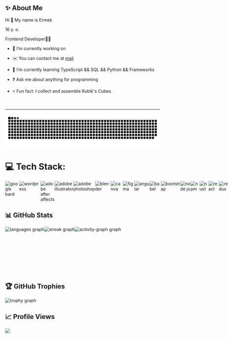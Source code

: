 ## ✨ About Me

Hi 👋 My name is Ermek

16 y. o.

Frontend Developer👨‍💻 

- 🔭 I’m currently working on 
   
-  ✉️  You can contact me at [mail](mailto:etendaus@gmail.com)

- 🌱 I’m currently learning TypeScript && SQL && Python && Frameworks

- ❓ Ask me about anything for programming
  
- ⚡ Fun fact:  I collect and assemble Rubik's Cubes  
  

<br/>  

---


<img src="https://raw.githubusercontent.com/platane/snk/output/github-contribution-grid-snake-dark.svg" alt="Snake animation" />

###

# 💻 Tech Stack:

<div style="display: flex; >
  <img src="https://img.shields.io/badge/ChatGPT-74aa9c?style=for-the-badge&logo=openai&logoColor=white" alt="chatGPT logo" />
  <img src="https://img.shields.io/badge/Google%20Bard-886FBF?style=for-the-badge&logo=googlebard&logoColor=fff" alt="google bard" /> 
  <img src="https://img.shields.io/badge/Wordpress-21759B?style=for-the-badge&logo=wordpress&logoColor=white" alt="wordpress" /> 
  <img src="https://img.shields.io/badge/Adobe%20after%20affects-CF96FD?style=for-the-badge&logo=Adobe%20after%20effects&logoColor=393665" alt="adobe after affects" /> 
  <img src="https://img.shields.io/badge/Adobe%20Illustrator-FF9A00?style=for-the-badge&logo=adobe%20illustrator&logoColor=white" alt="adobe illustrator" /> 
  <img src="https://img.shields.io/badge/Adobe%20Photoshop-31A8FF?style=for-the-badge&logo=Adobe%20Photoshop&logoColor=black" alt="adobe photoshop" /> 
  <img src="https://img.shields.io/badge/blender-%23F5792A.svg?style=for-the-badge&logo=blender&logoColor=white" alt="blender" /> 
  <img src="https://img.shields.io/badge/Canva-%2300C4CC.svg?&style=for-the-badge&logo=Canva&logoColor=white" alt="canva" /> 
  <img src="https://img.shields.io/badge/Figma-F24E1E?style=for-the-badge&logo=figma&logoColor=white" alt="figma" /> 
  <img src="https://img.shields.io/badge/Angular-DD0031?style=for-the-badge&logo=angular&logoColor=white" alt="angular" /> 
  <img src="https://img.shields.io/badge/Babel-F9DC3E?style=for-the-badge&logo=babel&logoColor=white" alt="babel" /> 
  <img src="https://img.shields.io/badge/Bootstrap-563D7C?style=for-the-badge&logo=bootstrap&logoColor=white" alt="bootstrap" /> 
  <img src="https://img.shields.io/badge/Node%20js-339933?style=for-the-badge&logo=nodedotjs&logoColor=white" alt="node js" /> 
  <img src="https://img.shields.io/badge/npm-CB3837?style=for-the-badge&logo=npm&logoColor=white" alt="npm" /> 
  <img src="https://img.shields.io/badge/nuxt%20js-00C58E?style=for-the-badge&logo=nuxtdotjs&logoColor=white" alt="nuxt" /> 
  <img src="https://img.shields.io/badge/React-20232A?style=for-the-badge&logo=react&logoColor=61DAFB" alt="react" /> 
  <img src="https://img.shields.io/badge/Redux-593D88?style=for-the-badge&logo=redux&logoColor=white" alt="redux" /> 
  <img src="https://img.shields.io/badge/Sass-CC6699?style=for-the-badge&logo=sass&logoColor=white" alt="sass" /> 
  <img src="https://img.shields.io/badge/Tailwind_CSS-38B2AC?style=for-the-badge&logo=tailwind-css&logoColor=white" alt="tailwind" /> 
  <img src="https://img.shields.io/badge/Vite-B73BFE?style=for-the-badge&logo=vite&logoColor=FFD62E" alt="vite" /> 
  <img src="https://img.shields.io/badge/Vue%20js-35495E?style=for-the-badge&logo=vuedotjs&logoColor=4FC08D" alt="vue" /> 
  <img src="https://img.shields.io/badge/Yarn-2C8EBB?style=for-the-badge&logo=yarn&logoColor=white" alt="yarn" /> 
  <img src="https://img.shields.io/badge/VSCode-0078D4?style=for-the-badge&logo=visual%20studio%20code&logoColor=white" alt="VScode" /> 
  <img src="https://img.shields.io/badge/WebStorm-000000?style=for-the-badge&logo=WebStorm&logoColor=white" alt="webstorm" /> 
  <img src="https://img.shields.io/badge/sublime_text-%23575757.svg?&style=for-the-badge&logo=sublime-text&logoColor=important" alt="sublime" /> 
  <img src="https://img.shields.io/badge/PyCharm-000000.svg?&style=for-the-badge&logo=PyCharm&logoColor=white" alt="pycharm" /> 
  <img src="https://img.shields.io/badge/HTML5-E34F26?style=for-the-badge&logo=html5&logoColor=white" alt="html" /> 
  <img src="https://img.shields.io/badge/%3C/%3E%20htmx-3D72D7?style=for-the-badge&logo=mysl&logoColor=white" alt="htmx" /> 
  <img src="https://img.shields.io/badge/%3C/%3E%20htmx-3D72D7?style=for-the-badge&logo=mysl&logoColor=white" alt="css" /> 
  <img src="https://img.shields.io/badge/JavaScript-323330?style=for-the-badge&logo=javascript&logoColor=F7DF1E" alt="js" /> 
  <img src="https://img.shields.io/badge/TypeScript-007ACC?style=for-the-badge&logo=typescript&logoColor=white" alt="ts" /> 
  <img src="https://img.shields.io/badge/Python-FFD43B?style=for-the-badge&logo=python&logoColor=blue" alt="python" /> 
  <img src="https://img.shields.io/badge/React_Native-20232A?style=for-the-badge&logo=react&logoColor=61DAFB" alt="react native" /> 
</div>

###



## 📊 GitHub Stats

<div style="display: flex; >
<img src="https://github-readme-stats.vercel.app/api?username=enwa1ker&hide_title=false&hide_rank=false&show_icons=true&include_all_commits=true&count_private=true&disable_animations=false&theme=tokyonight&locale=en&hide_border=false&order=1&custom_title=GitHub%20Stats" height="150" alt="stats graph"  />
  <img src="https://github-readme-stats.vercel.app/api/top-langs?username=enwa1ker&locale=en&hide_title=false&layout=compact&card_width=320&langs_count=5&theme=tokyonight&hide_border=true&order=2" height="150" alt="languages graph"  />
  <img src="https://streak-stats.demolab.com?user=enwa1ker&locale=en&mode=daily&theme=tokyonight&hide_border=true&border_radius=5&order=3" height="150" alt="streak graph"  />
  <img src="https://github-readme-activity-graph.vercel.app/graph?username=enwa1ker&radius=16&theme=tokyo-night&area=true&order=5" height="150" alt="activity-graph graph"  />
</div>



###

</div>

## 🏆 GitHub Trophies
<img src="https://github-profile-trophy.vercel.app?username=enwa1ker&theme=dark_lover&column=4&row=1&margin-w=8&no-bg=false&no-frame=true&order=4" height="150" alt="trophy graph"  />


###

## 📈 Profile Views
[![](https://visitcount.itsvg.in/api?id=enwa1ker&label=Profile%20Views&color=1&icon=0&pretty=false)](https://visitcount.itsvg.in)
###
